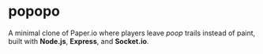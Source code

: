 # popopo

A minimal clone of Paper.io where players leave *poop* trails instead of paint, built with **Node.js**, **Express**, and **Socket.io**.
